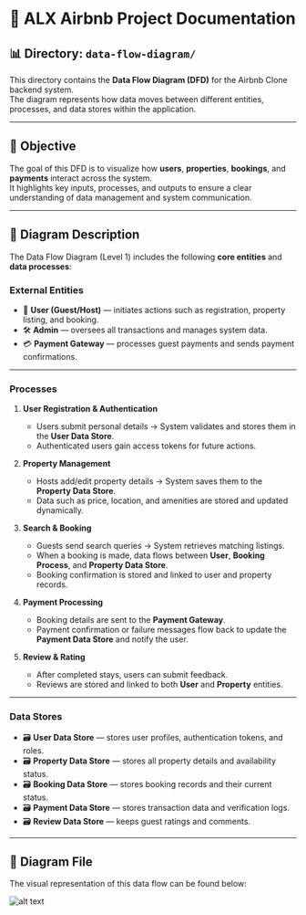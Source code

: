 # 🏡 ALX Airbnb Project Documentation

## 📊 Directory: `data-flow-diagram/`

This directory contains the **Data Flow Diagram (DFD)** for the Airbnb Clone backend system.  
The diagram represents how data moves between different entities, processes, and data stores within the application.

---

## 🎯 Objective

The goal of this DFD is to visualize how **users**, **properties**, **bookings**, and **payments** interact across the system.  
It highlights key inputs, processes, and outputs to ensure a clear understanding of data management and system communication.

---

## 🧩 Diagram Description

The Data Flow Diagram (Level 1) includes the following **core entities** and **data processes**:

### **External Entities**
- 👤 **User (Guest/Host)** — initiates actions such as registration, property listing, and booking.
- 🛠️ **Admin** — oversees all transactions and manages system data.
- 💳 **Payment Gateway** — processes guest payments and sends payment confirmations.

---

### **Processes**
1. **User Registration & Authentication**
   - Users submit personal details → System validates and stores them in the **User Data Store**.
   - Authenticated users gain access tokens for future actions.

2. **Property Management**
   - Hosts add/edit property details → System saves them to the **Property Data Store**.
   - Data such as price, location, and amenities are stored and updated dynamically.

3. **Search & Booking**
   - Guests send search queries → System retrieves matching listings.
   - When a booking is made, data flows between **User**, **Booking Process**, and **Property Data Store**.
   - Booking confirmation is stored and linked to user and property records.

4. **Payment Processing**
   - Booking details are sent to the **Payment Gateway**.
   - Payment confirmation or failure messages flow back to update the **Payment Data Store** and notify the user.

5. **Review & Rating**
   - After completed stays, users can submit feedback.
   - Reviews are stored and linked to both **User** and **Property** entities.

---

### **Data Stores**
- 🗃️ **User Data Store** — stores user profiles, authentication tokens, and roles.  
- 🗃️ **Property Data Store** — stores all property details and availability status.  
- 🗃️ **Booking Data Store** — stores booking records and their current status.  
- 🗃️ **Payment Data Store** — stores transaction data and verification logs.  
- 🗃️ **Review Data Store** — keeps guest ratings and comments.

---

## 📎 Diagram File

The visual representation of this data flow can be found below:

![alt text](data_flow.png)